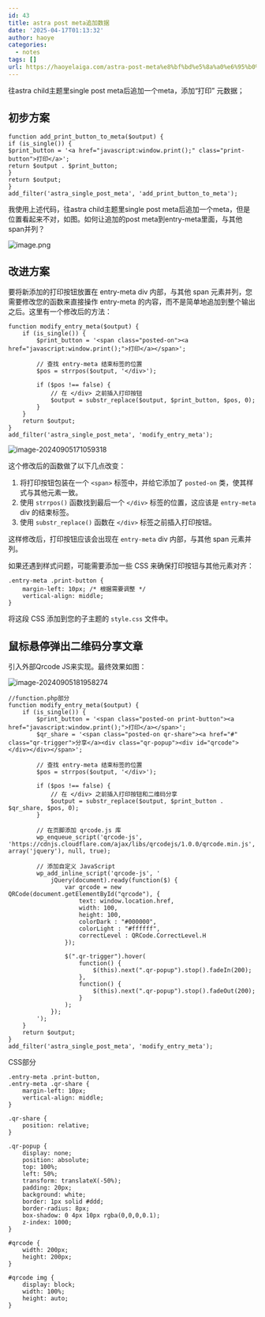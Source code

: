 ```yaml
---
id: 43
title: astra post meta追加数据
date: '2025-04-17T01:13:32'
author: haoye
categories:
  - notes
tags: []
url: https://haoyelaiga.com/astra-post-meta%e8%bf%bd%e5%8a%a0%e6%95%b0%e6%8d%ae/
---
```


往astra child主题里single post meta后追加一个meta，添加“打印” 元数据；

## 初步方案

```
function add_print_button_to_meta($output) {
if (is_single()) {
$print_button = '<a href="javascript:window.print();" class="print-button">打印</a>';
return $output . $print_button;
}
return $output;
}
add_filter('astra_single_post_meta', 'add_print_button_to_meta');
```

我使用上述代码，往astra child主题里single post meta后追加一个meta，但是位置看起来不对，如图。如何让追加的post meta到entry-meta里面，与其他span并列？

![image.png](https://pfst.cf2.poecdn.net/base/image/42bc1263817fb72eaff7ad579bb89c54e421800c10e1c693ee093b8c89efe39d?w=1241\&h=250)

## 改进方案

要将新添加的打印按钮放置在 entry-meta div 内部，与其他 span 元素并列，您需要修改您的函数来直接操作 entry-meta 的内容，而不是简单地追加到整个输出之后。这里有一个修改后的方法：

```
function modify_entry_meta($output) {
    if (is_single()) {
        $print_button = '<span class="posted-on"><a href="javascript:window.print();">打印</a></span>';

        // 查找 entry-meta 结束标签的位置
        $pos = strrpos($output, '</div>');

        if ($pos !== false) {
            // 在 </div> 之前插入打印按钮
            $output = substr_replace($output, $print_button, $pos, 0);
        }
    }
    return $output;
}
add_filter('astra_single_post_meta', 'modify_entry_meta');
```

![image-20240905171059318](https://docu-1319658309.cos.ap-guangzhou.myqcloud.com/image-20240905171059318.png)

这个修改后的函数做了以下几点改变：

1. 将打印按钮包装在一个 `<span>` 标签中，并给它添加了 `posted-on` 类，使其样式与其他元素一致。
2. 使用 `strrpos()` 函数找到最后一个 `</div>` 标签的位置，这应该是 `entry-meta` div 的结束标签。
3. 使用 `substr_replace()` 函数在 `</div>` 标签之前插入打印按钮。

这样修改后，打印按钮应该会出现在 `entry-meta` div 内部，与其他 span 元素并列。

如果还遇到样式问题，可能需要添加一些 CSS 来确保打印按钮与其他元素对齐：

```
.entry-meta .print-button {
    margin-left: 10px; /* 根据需要调整 */
    vertical-align: middle;
}
```

将这段 CSS 添加到您的子主题的 `style.css` 文件中。

## 鼠标悬停弹出二维码分享文章

引入外部Qrcode JS来实现。最终效果如图：

![image-20240905181958274](https://docu-1319658309.cos.ap-guangzhou.myqcloud.com/image-20240905181958274.png)

```
//function.php部分
function modify_entry_meta($output) {
    if (is_single()) {
        $print_button = '<span class="posted-on print-button"><a href="javascript:window.print();">打印</a></span>';
        $qr_share = '<span class="posted-on qr-share"><a href="#" class="qr-trigger">分享</a><div class="qr-popup"><div id="qrcode"></div></div></span>';

        // 查找 entry-meta 结束标签的位置
        $pos = strrpos($output, '</div>');

        if ($pos !== false) {
            // 在 </div> 之前插入打印按钮和二维码分享
            $output = substr_replace($output, $print_button . $qr_share, $pos, 0);
        }

        // 在页脚添加 qrcode.js 库
        wp_enqueue_script('qrcode-js', 'https://cdnjs.cloudflare.com/ajax/libs/qrcodejs/1.0.0/qrcode.min.js', array('jquery'), null, true);

        // 添加自定义 JavaScript
        wp_add_inline_script('qrcode-js', '
            jQuery(document).ready(function($) {
                var qrcode = new QRCode(document.getElementById("qrcode"), {
                    text: window.location.href,
                    width: 100,
                    height: 100,
                    colorDark : "#000000",
                    colorLight : "#ffffff",
                    correctLevel : QRCode.CorrectLevel.H
                });

                $(".qr-trigger").hover(
                    function() {
                        $(this).next(".qr-popup").stop().fadeIn(200);
                    },
                    function() {
                        $(this).next(".qr-popup").stop().fadeOut(200);
                    }
                );
            });
        ');
    }
    return $output;
}
add_filter('astra_single_post_meta', 'modify_entry_meta');
```

CSS部分

```
.entry-meta .print-button,
.entry-meta .qr-share {
    margin-left: 10px;
    vertical-align: middle;
}

.qr-share {
    position: relative;
}

.qr-popup {
    display: none;
    position: absolute;
    top: 100%;
    left: 50%;
    transform: translateX(-50%);
    padding: 20px;
    background: white;
    border: 1px solid #ddd;
    border-radius: 8px;
    box-shadow: 0 4px 10px rgba(0,0,0,0.1);
    z-index: 1000;
}

#qrcode {
    width: 200px;
    height: 200px;
}

#qrcode img {
    display: block;
    width: 100%;
    height: auto;
}
```
